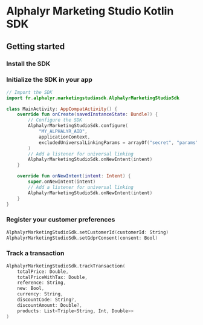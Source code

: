 # Alphalyr Marketing Studio Kotlin SDK

## Getting started

### Install the SDK

### Initialize the SDK in your app

```kotlin
// Import the SDK
import fr.alphalyr.marketingstudiosdk.AlphalyrMarketingStudioSdk

class MainActivity: AppCompatActivity() {
    override fun onCreate(savedInstanceState: Bundle?) {
        // Configure the SDK 
        AlphalyrMarketingStudioSdk.configure(
            "MY_ALPHALYR_AID",
            applicationContext,
            excludedUniversalLinkingParams = arrayOf("secret", "params"),
        )
        // Add a listener for universal linking
        AlphalyrMarketingStudioSdk.onNewIntent(intent)
    }

    override fun onNewIntent(intent: Intent) {
        super.onNewIntent(intent)
        // Add a listener for universal linking
        AlphalyrMarketingStudioSdk.onNewIntent(intent)
    }
}
```

### Register your customer preferences

```swift
AlphalyrMarketingStudioSdk.setCustomerId(customerId: String)
AlphalyrMarketingStudioSdk.setGdprConsent(consent: Bool)
```

### Track a transaction

```swift
AlphalyrMarketingStudioSdk.trackTransaction(
    totalPrice: Double, 
    totalPriceWithTax: Double, 
    reference: String, 
    new: Bool,
    currency: String,
    discountCode: String?, 
    discountAmount: Double?, 
    products: List<Triple<String, Int, Double>>
)
```


